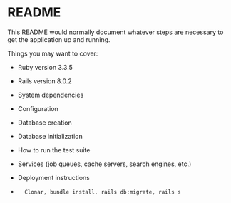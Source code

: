 # README

This README would normally document whatever steps are necessary to get the
application up and running.

Things you may want to cover:

* Ruby version 3.3.5

* Rails version 8.0.2

* System dependencies

* Configuration

* Database creation

* Database initialization

* How to run the test suite

* Services (job queues, cache servers, search engines, etc.)

* Deployment instructions

*       Clonar, bundle install, rails db:migrate, rails s
